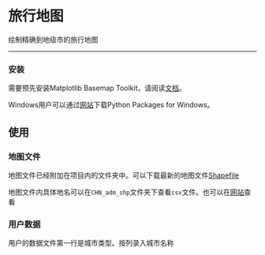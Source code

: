 # 旅行地图

绘制精确到地级市的旅行地图

---

### 安装

需要预先安装Matplotlib Basemap Toolkit，请阅读[文档](https://matplotlib.org/basemap/index.html)。

Windows用户可以通过[网站](https://www.lfd.uci.edu/~gohlke/pythonlibs/)下载Python Packages for Windows。

## 使用

### 地图文件

地图文件已经附加在项目内的文件夹中。可以下载最新的地图文件[Shapefile](https://gadm.org/)

地图文件内具体地名可以在`CHN_adm_shp`文件夹下查看`csv`文件。也可以在[网站](https://gadm.org/maps.html)查看

### 用户数据

用户的数据文件第一行是城市类型。按列录入城市名称
